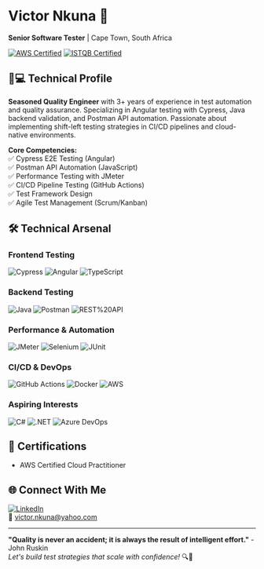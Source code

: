 # Victor Nkuna 🚀  
**Senior Software Tester** | Cape Town, South Africa  

[![AWS Certified](https://img.shields.io/badge/AWS-Certified%20Cloud%20Practitioner-orange)](https://aws.amazon.com/certification/)
[![ISTQB Certified](https://img.shields.io/badge/ISTQB-Certified%20Tester-blue)](https://www.istqb.org/)

## 👨💻 Technical Profile

**Seasoned Quality Engineer** with 3+ years of experience in test automation and quality assurance. Specializing in Angular testing with Cypress, Java backend validation, and Postman API automation. Passionate about implementing shift-left testing strategies in CI/CD pipelines and cloud-native environments.

**Core Competencies:**  
✅ Cypress E2E Testing (Angular)  
✅ Postman API Automation (JavaScript)  
✅ Performance Testing with JMeter  
✅ CI/CD Pipeline Testing (GitHub Actions)  
✅ Test Framework Design  
✅ Agile Test Management (Scrum/Kanban)

## 🛠 Technical Arsenal

### **Frontend Testing**  
![Cypress](https://img.shields.io/badge/-Cypress-17202C?logo=cypress&logoColor=white)
![Angular](https://img.shields.io/badge/-Angular-DD0031?logo=angular&logoColor=white)
![TypeScript](https://img.shields.io/badge/-TypeScript-3178C6?logo=typescript&logoColor=white)

### **Backend Testing**  
![Java](https://img.shields.io/badge/-Java-8-007396?logo=java&logoColor=white)
![Postman](https://img.shields.io/badge/-Postman-FF6C37?logo=postman&logoColor=white)
![REST%20API](https://img.shields.io/badge/-REST%20API-009688?logo=rest&logoColor=white)

### **Performance & Automation**  
![JMeter](https://img.shields.io/badge/-JMeter-D22128?logo=apachejmeter&logoColor=white)
![Selenium](https://img.shields.io/badge/-Selenium-43B02A?logo=selenium&logoColor=white)
![JUnit](https://img.shields.io/badge/-JUnit-25A162?logo=junit5&logoColor=white)

### **CI/CD & DevOps**  
![GitHub Actions](https://img.shields.io/badge/-GitHub%20Actions-2088FF?logo=githubactions&logoColor=white)
![Docker](https://img.shields.io/badge/-Docker-2496ED?logo=docker&logoColor=white)
![AWS](https://img.shields.io/badge/-AWS-232F3E?logo=amazonaws&logoColor=white)

### **Aspiring Interests**  
![C#](https://img.shields.io/badge/-C%23-239120?logo=csharp&logoColor=white)
![.NET](https://img.shields.io/badge/-.NET-512BD4?logo=dotnet&logoColor=white)
![Azure DevOps](https://img.shields.io/badge/-Azure%20DevOps-0078D7?logo=azuredevops&logoColor=white)

## 📜 Certifications
- AWS Certified Cloud Practitioner

## 🌐 Connect With Me
[![LinkedIn](https://img.shields.io/badge/-LinkedIn-0A66C2?logo=linkedin&logoColor=white)](https://www.linkedin.com/in/[https://www.linkedin.com/in/victor-nkuna-24526911a/]/)  
📧 [victor.nkuna@yahoo.com](mailto:victor.nkuna@yahoo.com)

---

**"Quality is never an accident; it is always the result of intelligent effort."** - John Ruskin  
*Let's build test strategies that scale with confidence!* 🔍🚀
